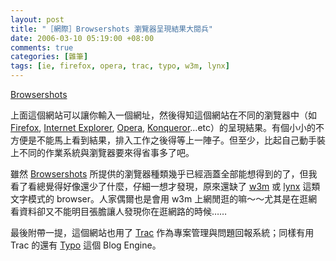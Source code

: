 ```yaml
--- 
layout: post
title: "［網際］Browsershots 瀏覽器呈現結果大閱兵"
date: 2006-03-10 05:19:00 +08:00
comments: true
categories: [雜筆]
tags: [ie, firefox, opera, trac, typo, w3m, lynx]
---
```


[Browsershots][browsershots]

上面這個網站可以讓你輸入一個網址，然後得知這個網站在不同的瀏覽器中（如 [Firefox][moztw], [Internet Explorer][microsoft], [Opera][opera], [Konqueror][konqueror]…etc）的呈現結果。有個小小的不方便是不能馬上看到結果，排入工作之後得等上一陣子。但至少，比起自己動手裝上不同的作業系統與瀏覽器要來得省事多了吧。

<!-- more -->

雖然 [Browsershots][browsershots] 所提供的瀏覽器種類幾乎已經涵蓋全部能想得到的了，但我看了看總覺得好像還少了什麼，仔細一想才發現，原來還缺了 [w3m][sourceforge] 或 [lynx][browser] 這類文字模式的 browser。人家偶爾也是會用 w3m 上網閒逛的嘛～～尤其是在逛網看資料卻又不能明目張膽讓人發現你在逛網路的時候……

最後附帶一提，這個網站也用了 [Trac][edgewall] 作為專案管理與問題回報系統；同樣有用 Trac 的還有 [Typo][typosphere] 這個 Blog Engine。

[browser]: http://lynx.browser.org/
[browsershots]: http://browsershots.org/
[edgewall]: http://trac.edgewall.com/
[konqueror]: http://www.konqueror.org/
[microsoft]: http://www.microsoft.com/windows/ie/default.mspx
[moztw]: http://www.moztw.org/
[opera]: http://www.opera.com/
[sourceforge]: http://w3m.sourceforge.net/
[typosphere]: http://www.typosphere.org/trac/